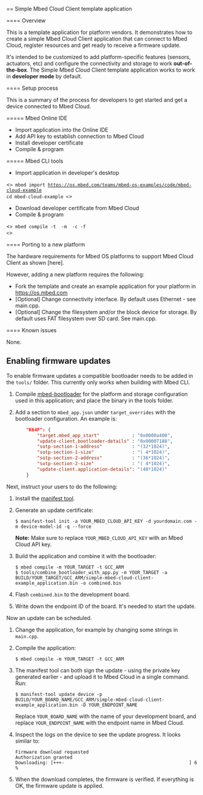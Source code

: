 == Simple Mbed Cloud Client template application

==== Overview

This is a template application for platform vendors. It demonstrates how to create a simple Mbed Cloud Client application that can connect to Mbed Cloud, register resources and get ready to receive a firmware update.

It's intended to be customized to add platform-specific features (sensors, actuators, etc) and configure the connectivity and storage to work **out-of-the-box**.
The Simple Mbed Cloud Client template application works to work in **developer mode** by default.

==== Setup process

This is a summary of the process for developers to get started and get a device connected to Mbed Cloud.

===== Mbed Online IDE

* Import application into the Online IDE
* Add API key to establish connection to Mbed Cloud
* Install developer certificate
* Compile & program

===== Mbed CLI tools

* Import application in developer's desktop

<<code>>
mbed import https://os.mbed.com/teams/mbed-os-examples/code/mbed-cloud-example
cd mbed-cloud-example
<</code>>

* Download developer certificate from Mbed Cloud
* Compile & program

<<code>>
mbed compile -t <toolchain> -m <target> -c -f
<</code>>

==== Porting to a new platform

The hardware requirements for Mbed OS platforms to support Mbed Cloud Client as shown [here].

However, adding a new platform requires the following:

* Fork the template and create an example application for your platform in https://os.mbed.com
* [Optional] Change connectivity interface. By default uses Ethernet - see main.cpp.
* [Optional] Change the filesystem and/or the block device for storage. By default uses FAT filesystem over SD card. See main.cpp.

==== Known issues

None.

## Enabling firmware updates

To enable firmware updates a compatible bootloader needs to be added in the `tools/` folder. This currently only works when building with Mbed CLI.

1. Compile [mbed-bootloader](https://github.com/armmbed/mbed-bootloader) for the platform and storage configuration used in this application; and place the binary in the tools folder.
1. Add a section to `mbed_app.json` under `target_overrides` with the bootloader configuration. An example is:

    ```json
        "K64F": {
            "target.mbed_app_start"            : "0x0000a400",
            "update-client.bootloader-details" : "0x00007188",
            "sotp-section-1-address"           : "(32*1024)",
            "sotp-section-1-size"              : "( 4*1024)",
            "sotp-section-2-address"           : "(36*1024)",
            "sotp-section-2-size"              : "( 4*1024)",
            "update-client.application-details": "(40*1024)"
        }
    ```

Next, instruct your users to do the following:

1. Install the [manifest tool](https://github.com/armmbed/manifest-tool).
1. Generate an update certificate:

    ```
    $ manifest-tool init -a YOUR_MBED_CLOUD_API_KEY -d yourdomain.com -m device-model-id -q --force
    ```

    **Note:** Make sure to replace `YOUR_MBED_CLOUD_API_KEY` with an Mbed Cloud API key.

1. Build the application and combine it with the bootloader:

    ```
    $ mbed compile -m YOUR_TARGET -t GCC_ARM
    $ tools/combine_bootloader_with_app.py -m YOUR_TARGET -a BUILD/YOUR_TARGET/GCC_ARM/simple-mbed-cloud-client-example_application.bin -o combined.bin
    ```

1. Flash `combined.bin` to the development board.
1. Write down the endpoint ID of the board. It's needed to start the update.

Now an update can be scheduled.

1. Change the application, for example by changing some strings in `main.cpp`.
1. Compile the application:

    ```
    $ mbed compile -m YOUR_TARGET -t GCC_ARM
    ```

1. The manifest tool can both sign the update - using the private key generated earlier - and upload it to Mbed Cloud in a single command. Run:

    ```
    $ manifest-tool update device -p BUILD/YOUR_BOARD_NAME/GCC_ARM/simple-mbed-cloud-client-example_application.bin -D YOUR_ENDPOINT_NAME
    ```

    Replace `YOUR_BOARD_NAME` with the name of your development board, and replace `YOUR_ENDPOINT_NAME` with the endpoint name in Mbed Cloud.

1. Inspect the logs on the device to see the update progress. It looks similar to:

    ```
    Firmware download requested
    Authorization granted
    Downloading: [+++-                                              ] 6 %
    ```

1. When the download completes, the firmware is verified. If everything is OK, the firmware update is applied.
